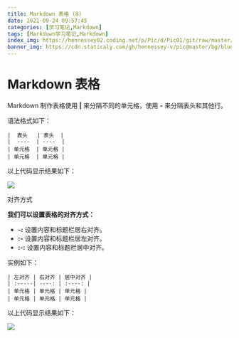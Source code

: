 ```yaml
---
title: Markdown 表格 (8)
date: 2021-09-24 09:57:45
categories: [学习笔记,Markdown]
tags: [Markdown学习笔记,Markdown]
index_img: https://hennessey02.coding.net/p/Pic/d/Pic01/git/raw/master/img//23EACC50-38E0-4284-B99A-6BC22E284BAC.jpg
banner_img: https://cdn.staticaly.com/gh/hennessey-v/pic@master/bg/blue-lake-v1.jpg
---
```


# Markdown 表格

Markdown 制作表格使用 **|** 来分隔不同的单元格，使用 **-** 来分隔表头和其他行。

语法格式如下：

```
|  表头   | 表头  |
|  ----  | ----  |
| 单元格  | 单元格 |
| 单元格  | 单元格 |
```

以上代码显示结果如下：

![](https://hennessey02.coding.net/p/Pic/d/Pic01/git/raw/master/img//23EACC50-38E0-4284-B99A-6BC22E284BAC.jpg)



对齐方式

**我们可以设置表格的对齐方式：**

- **-:** 设置内容和标题栏居右对齐。
- **:-** 设置内容和标题栏居左对齐。
- **:-:** 设置内容和标题栏居中对齐。

实例如下：

```
| 左对齐 | 右对齐 | 居中对齐 |
| :-----| ----: | :----: |
| 单元格 | 单元格 | 单元格 |
| 单元格 | 单元格 | 单元格 |
```

以上代码显示结果如下：

![](https://hennessey02.coding.net/p/Pic/d/Pic01/git/raw/master/img//87DE9D5C-44FB-4693-8735-194D3779EC3E.jpg)
